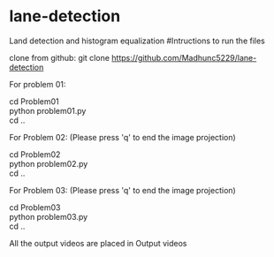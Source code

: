 # lane-detection
Land detection and histogram equalization
#Intructions to run the files  
 
clone from github:
git clone https://github.com/Madhunc5229/lane-detection

For problem 01:  

cd Problem01  
python problem01.py  
cd ..  

For Problem 02: (Please press 'q' to end the image projection)  

cd Problem02  
python problem02.py  
cd ..  

For Problem 03: (Please press 'q' to end the image projection)  

cd Problem03  
python problem03.py  
cd ..  


All the output videos are placed in Output videos  
